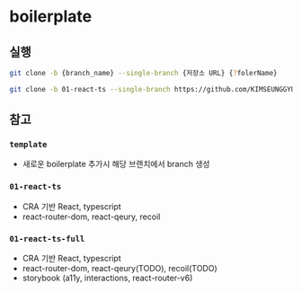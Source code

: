 # boilerplate

## 실행
```sh
git clone -b {branch_name} --single-branch {저장소 URL} {?folerName}

git clone -b 01-react-ts --single-branch https://github.com/KIMSEUNGGYU/boilerplate.git 01-react-ts
```

## 참고

### `template`
- 새로운 boilerplate 추가시 해당 브랜치에서 branch 생성
### `01-react-ts`
- CRA 기반 React, typescript
- react-router-dom, react-qeury, recoil

### `01-react-ts-full`
- CRA 기반 React, typescript
- react-router-dom, react-qeury(TODO), recoil(TODO)
- storybook (a11y, interactions, react-router-v6)
